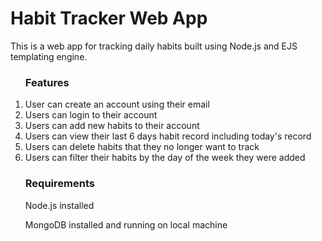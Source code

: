 <h1>Habit Tracker Web App</h1>
<p>This is a web app for tracking daily habits built using Node.js and EJS templating engine.</p>
<ol>
  <h3>Features</h3>
    <li>User can create an account using their email</li>
    <li>Users can login to their account</li>
    <li>Users can add new habits to their account</li>
    <li>Users can view their last 6 days habit record including today's record</li>
    <li>Users can delete habits that they no longer want to track</li>
    <li>Users can filter their habits by the day of the week they were added</li>
  <h3>Requirements</h3>
    <p>Node.js installed</p>
    <p>MongoDB installed and running on local machine</p>
</ol>